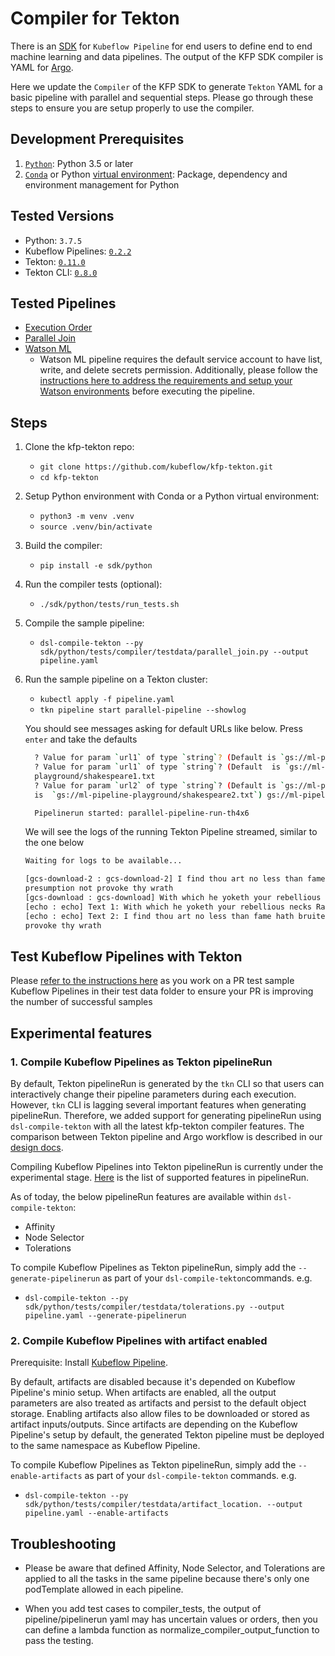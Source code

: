 # Compiler for Tekton

There is an [SDK](https://www.kubeflow.org/docs/pipelines/sdk/sdk-overview/) 
for `Kubeflow Pipeline` for end users to define end to end machine learning and data pipelines.
The output of the KFP SDK compiler is YAML for [Argo](https://github.com/argoproj/argo).

Here we update the `Compiler` of the KFP SDK to generate `Tekton` YAML for a basic pipeline with parallel and sequential steps. Please go through these steps to ensure you are setup properly to use the compiler.

## Development Prerequisites

1. [`Python`](https://www.python.org/downloads/): Python 3.5 or later  
2. [`Conda`](https://docs.conda.io/en/latest/) or Python 
   [virtual environment](https://packaging.python.org/guides/installing-using-pip-and-virtual-environments/): 
   Package, dependency and environment management for Python

## Tested Versions

 - Python: `3.7.5`
 - Kubeflow Pipelines: [`0.2.2`](https://github.com/kubeflow/pipelines/releases/tag/0.2.2)
 - Tekton: [`0.11.0`](https://github.com/tektoncd/pipeline/releases/tag/v0.11.0-rc1)
 - Tekton CLI: [`0.8.0`](https://github.com/tektoncd/cli/releases/tag/v0.8.0)

## Tested Pipelines
- [Execution Order](https://github.com/kubeflow/pipelines/blob/master/samples/core/execution_order/execution_order.py)
- [Parallel Join](https://github.com/kubeflow/pipelines/blob/master/samples/core/parallel_join/parallel_join.py)
- [Watson ML](https://github.com/kubeflow/pipelines/blob/master/samples/contrib/ibm-samples/watson/watson_train_serve_pipeline.py)
    - Watson ML pipeline requires the default service account to have list, write, and delete secrets permission. Additionally, please follow the [instructions here to address the requirements and setup your Watson environments](https://github.com/kubeflow/pipelines/tree/master/samples/contrib/ibm-samples/watson) before executing the pipeline.

## Steps

1. Clone the kfp-tekton repo:
    - `git clone https://github.com/kubeflow/kfp-tekton.git`
    - `cd kfp-tekton`

2. Setup Python environment with Conda or a Python virtual environment:

    - `python3 -m venv .venv`
    - `source .venv/bin/activate`

3. Build the compiler:

    - `pip install -e sdk/python`

4. Run the compiler tests (optional):

    - `./sdk/python/tests/run_tests.sh`

5. Compile the sample pipeline:
 
    - `dsl-compile-tekton --py sdk/python/tests/compiler/testdata/parallel_join.py --output pipeline.yaml`
    
6. Run the sample pipeline on a Tekton cluster:

    - `kubectl apply -f pipeline.yaml`
    - `tkn pipeline start parallel-pipeline --showlog`

   You should see messages asking for default URLs like below. Press `enter` and take the defaults
    ```bash
      ? Value for param `url1` of type `string`? (Default is `gs://ml-pipeline-playgro 
      ? Value for param `url1` of type `string`? (Default  is `gs://ml-pipeline-playground/shakespeare1.txt`) gs://ml-pipeline-
      playground/shakespeare1.txt
      ? Value for param `url2` of type `string`? (Default is `gs://ml-pipeline-playgro? Value for param `url2` of type `string`? (Default 
      is  `gs://ml-pipeline-playground/shakespeare2.txt`) gs://ml-pipeline-playground/shakespeare2.txt
 
      Pipelinerun started: parallel-pipeline-run-th4x6

    ```
   
   We will see the logs of the running Tekton Pipeline streamed, similar to the one below
      
      ```bash
      Waiting for logs to be available...

      [gcs-download-2 : gcs-download-2] I find thou art no less than fame hath bruited And more than may be gatherd by thy shape Let my    
      presumption not provoke thy wrath
      [gcs-download : gcs-download] With which he yoketh your rebellious necks Razeth your cities and subverts your towns And in a moment         makes them desolate
      [echo : echo] Text 1: With which he yoketh your rebellious necks Razeth your cities and subverts your towns And in a moment makes           them desolate
      [echo : echo] Text 2: I find thou art no less than fame hath bruited And more than may be gatherd by thy shape Let my presumption not 
      provoke thy wrath
      ```
## Test Kubeflow Pipelines with Tekton

Please [refer to the instructions here](./python/tests/README.md) as you work on a PR test sample Kubeflow Pipelines in their test data folder to ensure your PR is improving the number of successful samples

## Experimental features

### 1. Compile Kubeflow Pipelines as Tekton pipelineRun

By default, Tekton pipelineRun is generated by the `tkn` CLI so that users can interactively change their pipeline parameters during each execution. However, `tkn` CLI is lagging several important features when generating pipelineRun. Therefore, we added support for generating pipelineRun using `dsl-compile-tekton` with all the latest kfp-tekton compiler features. The comparison between Tekton pipeline and Argo workflow is described in our [design docs](https://docs.google.com/document/d/1oXOdiItI4GbEe_qzyBmMAqfLBjfYX1nM94WHY3EPa94/edit#heading=h.f38y0bqkxo87).

Compiling Kubeflow Pipelines into Tekton pipelineRun is currently under the experimental stage. [Here](https://github.com/tektoncd/pipeline/blob/master/docs/pipelineruns.md) is the list of supported features in pipelineRun.

As of today, the below pipelineRun features are available within `dsl-compile-tekton`:
- Affinity
- Node Selector
- Tolerations

To compile Kubeflow Pipelines as Tekton pipelineRun, simply add the `--generate-pipelinerun` as part of your `dsl-compile-tekton`commands. e.g.
- `dsl-compile-tekton --py sdk/python/tests/compiler/testdata/tolerations.py --output pipeline.yaml --generate-pipelinerun`

### 2. Compile Kubeflow Pipelines with artifact enabled

Prerequisite: Install [Kubeflow Pipeline](https://www.kubeflow.org/docs/pipelines/installation/).

By default, artifacts are disabled because it's depended on Kubeflow Pipeline's minio setup. When artifacts are enabled, all the output parameters are also treated as artifacts and persist to the default object storage. Enabling artifacts also allow files to be downloaded or stored as artifact inputs/outputs. Since artifacts are depending on the Kubeflow Pipeline's setup by default, the generated Tekton pipeline must be deployed to the same namespace as Kubeflow Pipeline.

To compile Kubeflow Pipelines as Tekton pipelineRun, simply add the `--enable-artifacts` as part of your `dsl-compile-tekton` commands. e.g.
- `dsl-compile-tekton --py sdk/python/tests/compiler/testdata/artifact_location. --output pipeline.yaml --enable-artifacts`

## Troubleshooting
- Please be aware that defined Affinity, Node Selector, and Tolerations are applied to all the tasks in the same pipeline because there's only one podTemplate allowed in each pipeline.

- When you add test cases to compiler_tests, the output of pipeline/pipelinerun yaml may has uncertain values or orders, then you can define a lambda function as normalize_compiler_output_function to pass the testing.

